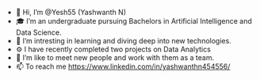 - 👋 Hi, I’m @Yesh55 (Yashwanth N)
- 🎓 I’m an undergraduate pursuing Bachelors in Artificial Intelligence and Data Science.
- 👀 I’m intresting in learning and diving deep into new technologies.
- ⚙️ I have recently completed two projects on Data Analytics
- 💞️ I’m like to meet new people and work with them as a team. 
- 📫 To reach me https://www.linkedin.com/in/yashwanthn454556/

<!---
Yesh55/Yesh55 is a ✨ special ✨ repository because its `README.md` (this file) appears on your GitHub profile.
You can click the Preview link to take a look at your changes.
--->
